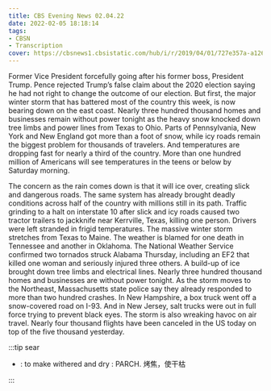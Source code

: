 ```yaml
---
title: CBS Evening News 02.04.22
date: 2022-02-05 18:18:14
tags:
- CBSN
- Transcription
cover: https://cbsnews1.cbsistatic.com/hub/i/r/2019/04/01/727e357a-a126-4138-a2c5-4d3222669d57/thumbnail/640x360/3ff2761028dc5c65cc4f07acd54bcd5c/cbsn2-logo-1920x1080.jpg
---
```

Former Vice President forcefully going after his former boss, President Trump. Pence rejected Trump’s false claim about the 2020 election saying he had not right to change the outcome of our election. But first, the major winter storm that has battered most of the country this week, is now bearing down on the east coast. Nearly three hundred thousand homes and businesses remain without power tonight as the heavy snow knocked down tree limbs and power lines from Texas to Ohio. Parts of Pennsylvania, New York and New England got more than a foot of snow, while icy roads remain the biggest problem for thousands of travelers. And temperatures are dropping fast for nearly a third of the country. More than one hundred million of Americans will see temperatures in the teens or below by Saturday morning. 

The concern as the rain comes down is that it will ice over, creating slick and dangerous roads. The same system has already brought deadly conditions across half of the country with millions still in its path. Traffic grinding to a halt on interstate 10 after slick and icy roads caused two tractor trailers to jackknife near Kerrville, Texas, killing one person. Drivers were left stranded in frigid temperatures. The massive winter storm stretches from Texas to Maine. The weather is blamed for one death in Tennessee and another in Oklahoma. The National Weather Service confirmed two tornados struck Alabama Thursday, including an EF2 that killed one woman and seriously injured three others. A build-up of ice brought down tree limbs and electrical lines. Nearly three hundred thousand homes and businesses are without power tonight. As the storm moves to the Northeast, Massachusetts state police say they already responded to more than two hundred crashes. In New Hampshire, a box truck went off a snow-covered road on I-93. And in New Jersey, salt trucks were out in full force 	trying to prevent black eyes. The storm is also wreaking havoc on air travel. Nearly four thousand flights have been canceled in the US today on top of the five thousand yesterday. 

:::tip sear

- : to make withered and dry : PARCH. 烤焦，使干枯
  
:::
